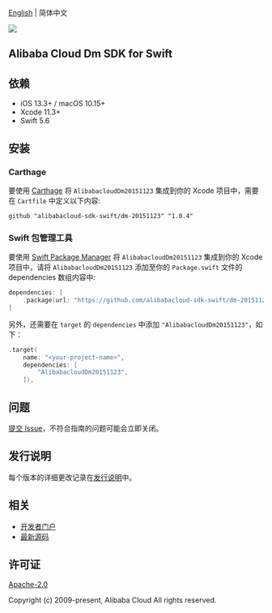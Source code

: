 [English](README.md) | 简体中文

![](https://aliyunsdk-pages.alicdn.com/icons/AlibabaCloud.svg)

## Alibaba Cloud Dm SDK for Swift

## 依赖

- iOS 13.3+ / macOS 10.15+
- Xcode 11.3+
- Swift 5.6

## 安装

### Carthage

要使用 [Carthage](https://github.com/Carthage/Carthage) 将 `AlibabacloudDm20151123` 集成到你的 Xcode 项目中，需要在 `Cartfile` 中定义以下内容:

```ogdl
github "alibabacloud-sdk-swift/dm-20151123" "1.0.4"
```

### Swift 包管理工具

要使用 [Swift Package Manager](https://swift.org/package-manager/) 将 `AlibabacloudDm20151123` 集成到你的 Xcode 项目中，请将 `AlibabacloudDm20151123` 添加至你的 `Package.swift` 文件的 dependencies 数组内容中:

```swift
dependencies: [
    .package(url: "https://github.com/alibabacloud-sdk-swift/dm-20151123.git", from: "1.0.4")
]
```

另外，还需要在 `target` 的 `dependencies` 中添加 `"AlibabacloudDm20151123"`，如下：

```swift
.target(
    name: "<your-project-name>",
    dependencies: [
        "AlibabacloudDm20151123",
    ]),
```

## 问题

[提交 Issue](https://github.com/alibabacloud-sdk-swift/dm-20151123/issues/new)，不符合指南的问题可能会立即关闭。

## 发行说明

每个版本的详细更改记录在[发行说明](./ChangeLog.txt)中。

## 相关

* [开发者门户](https://next.api.aliyun.com/home)
* [最新源码](https://github.com/alibabacloud-sdk-swift/dm-20151123)

## 许可证

[Apache-2.0](http://www.apache.org/licenses/LICENSE-2.0)

Copyright (c) 2009-present, Alibaba Cloud All rights reserved.

